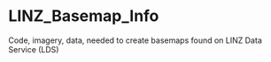 # LINZ_Basemap_Info
Code, imagery, data, needed to create basemaps found on LINZ Data Service (LDS)
